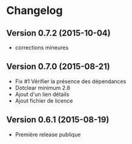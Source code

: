 Changelog
=========

Version 0.7.2 (2015-10-04)
--------------------------
* corrections mineures

Version 0.7.0 (2015-08-21)
--------------------------
* Fix #1 Vérifier la présence des dépendances
* Dotclear minimum 2.8
* Ajout d'un lien détails
* Ajout fichier de licence

Version 0.6.1 (2015-08-19)
--------------------------
* Première release publique
